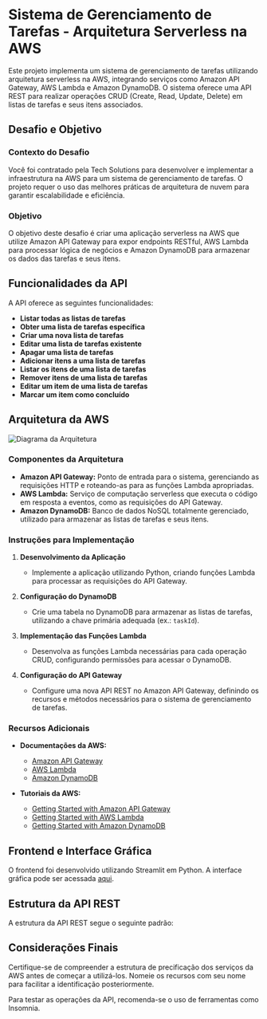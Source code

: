 # Sistema de Gerenciamento de Tarefas - Arquitetura Serverless na AWS

Este projeto implementa um sistema de gerenciamento de tarefas utilizando arquitetura serverless na AWS, integrando serviços como Amazon API Gateway, AWS Lambda e Amazon DynamoDB. O sistema oferece uma API REST para realizar operações CRUD (Create, Read, Update, Delete) em listas de tarefas e seus itens associados.

## Desafio e Objetivo

### Contexto do Desafio

Você foi contratado pela Tech Solutions para desenvolver e implementar a infraestrutura na AWS para um sistema de gerenciamento de tarefas. O projeto requer o uso das melhores práticas de arquitetura de nuvem para garantir escalabilidade e eficiência.

### Objetivo

O objetivo deste desafio é criar uma aplicação serverless na AWS que utilize Amazon API Gateway para expor endpoints RESTful, AWS Lambda para processar lógica de negócios e Amazon DynamoDB para armazenar os dados das tarefas e seus itens.

## Funcionalidades da API

A API oferece as seguintes funcionalidades:

- **Listar todas as listas de tarefas**
- **Obter uma lista de tarefas específica**
- **Criar uma nova lista de tarefas**
- **Editar uma lista de tarefas existente**
- **Apagar uma lista de tarefas**
- **Adicionar itens a uma lista de tarefas**
- **Listar os itens de uma lista de tarefas**
- **Remover itens de uma lista de tarefas**
- **Editar um item de uma lista de tarefas**
- **Marcar um item como concluído**

## Arquitetura da AWS

![Diagrama da Arquitetura]((https://github.com/LeonardoMBarca/to-do-lista-with-API-gateway-lambda-and-dynamodb/blob/main/images/Captura%20de%20tela%202024-06-13%20103805.png?raw=true))

### Componentes da Arquitetura

- **Amazon API Gateway:** Ponto de entrada para o sistema, gerenciando as requisições HTTP e roteando-as para as funções Lambda apropriadas.
- **AWS Lambda:** Serviço de computação serverless que executa o código em resposta a eventos, como as requisições do API Gateway.
- **Amazon DynamoDB:** Banco de dados NoSQL totalmente gerenciado, utilizado para armazenar as listas de tarefas e seus itens.

### Instruções para Implementação

1. **Desenvolvimento da Aplicação**
   - Implemente a aplicação utilizando Python, criando funções Lambda para processar as requisições do API Gateway.

2. **Configuração do DynamoDB**
   - Crie uma tabela no DynamoDB para armazenar as listas de tarefas, utilizando a chave primária adequada (ex.: `taskId`).

3. **Implementação das Funções Lambda**
   - Desenvolva as funções Lambda necessárias para cada operação CRUD, configurando permissões para acessar o DynamoDB.

4. **Configuração do API Gateway**
   - Configure uma nova API REST no Amazon API Gateway, definindo os recursos e métodos necessários para o sistema de gerenciamento de tarefas.

### Recursos Adicionais

- **Documentações da AWS:**
  - [Amazon API Gateway](https://docs.aws.amazon.com/apigateway/latest/developerguide/welcome.html)
  - [AWS Lambda](https://docs.aws.amazon.com/lambda/latest/dg/welcome.html)
  - [Amazon DynamoDB](https://docs.aws.amazon.com/amazondynamodb/latest/developerguide/Introduction.html)

- **Tutoriais da AWS:**
  - [Getting Started with Amazon API Gateway](https://docs.aws.amazon.com/apigateway/latest/developerguide/welcome.html)
  - [Getting Started with AWS Lambda](https://docs.aws.amazon.com/lambda/latest/dg/getting-started.html)
  - [Getting Started with Amazon DynamoDB](https://docs.aws.amazon.com/amazondynamodb/latest/developerguide/GettingStartedDynamoDB.html)

## Frontend e Interface Gráfica

O frontend foi desenvolvido utilizando Streamlit em Python. A interface gráfica pode ser acessada [aqui](https://to-do-lista-with-api-gateway-lambda-and-dynamodb-j79y5hsocwqtb.streamlit.app/).

## Estrutura da API REST

A estrutura da API REST segue o seguinte padrão:


## Considerações Finais

Certifique-se de compreender a estrutura de precificação dos serviços da AWS antes de começar a utilizá-los. Nomeie os recursos com seu nome para facilitar a identificação posteriormente.

Para testar as operações da API, recomenda-se o uso de ferramentas como Insomnia.
